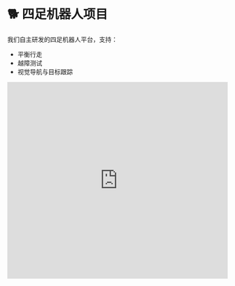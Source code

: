 # 🐕 四足机器人项目

我们自主研发的四足机器人平台，支持：
- 平衡行走
- 越障测试
- 视觉导航与目标跟踪

<iframe src="https://player.bilibili.com/player.html?bvid=BV1tu411M7dZ&autoplay=0" width="100%" height="450" frameborder="no" allowfullscreen></iframe>
